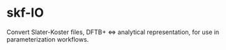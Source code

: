 # skf-IO
Convert Slater-Koster files, DFTB+ &lt;=> analytical representation, for use in parameterization workflows. 
